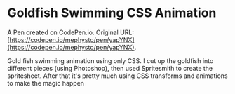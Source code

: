 # Goldfish Swimming CSS Animation

A Pen created on CodePen.io. Original URL: [https://codepen.io/mephysto/pen/yapYNX](https://codepen.io/mephysto/pen/yapYNX).

Gold fish swimming animation using only CSS.
I cut up the goldfish into different pieces (using Photoshop), then used Spritesmith to create the spritesheet. 
After that it's pretty much using CSS transforms and animations to make the magic happen
